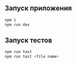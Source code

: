## Запуск приложения

```bash
npm i
npm run dev
```

## Запуск тестов

```bash
npm run test
npm run test <file name>
```
